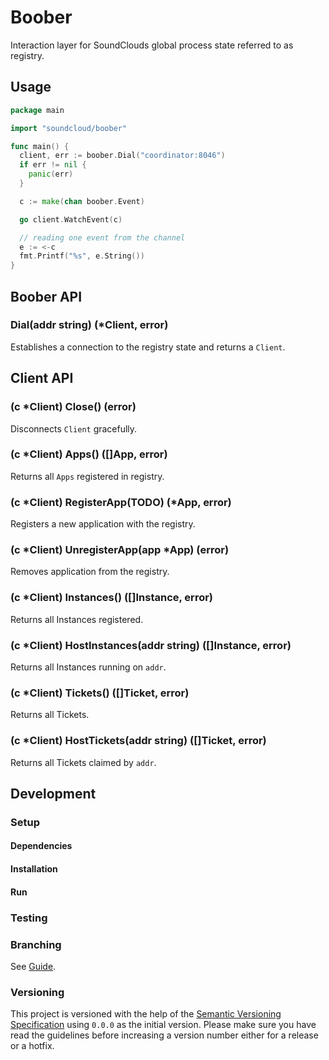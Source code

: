 # Boober

Interaction layer for SoundClouds global process state referred to as registry.

## Usage

``` go
package main

import "soundcloud/boober"

func main() {
  client, err := boober.Dial("coordinator:8046")
  if err != nil {
    panic(err)
  }

  c := make(chan boober.Event)

  go client.WatchEvent(c)

  // reading one event from the channel
  e := <-c
  fmt.Printf("%s", e.String())
}
```

## Boober API

### Dial(addr string) (*Client, error)

Establishes a connection to the registry state and returns a `Client`.

## Client API

### (c *Client) Close() (error)

Disconnects `Client` gracefully.

### (c *Client) Apps() ([]App, error)

Returns all `Apps` registered in registry.

### (c *Client) RegisterApp(**TODO**) (*App, error)

Registers a new application with the registry.

### (c *Client) UnregisterApp(app *App) (error)

Removes application from the registry.

### (c *Client) Instances() ([]Instance, error)

Returns all Instances registered.

### (c *Client) HostInstances(addr string) ([]Instance, error)

Returns all Instances running on `addr`.

### (c *Client) Tickets() ([]Ticket, error)

Returns all Tickets.

### (c *Client) HostTickets(addr string) ([]Ticket, error)

Returns all Tickets claimed by `addr`.

## Development

### Setup

#### Dependencies

#### Installation

#### Run

### Testing

### Branching

See [Guide](https://github.com/soundcloud/soundcloud/wiki/conventions-git#wiki-using-git-flow).

### Versioning

This project is versioned with the help of the [Semantic Versioning Specification](http://semver.org/) using `0.0.0` as the initial version. Please make sure you have read the guidelines before increasing a version number either for a release or a hotfix.
